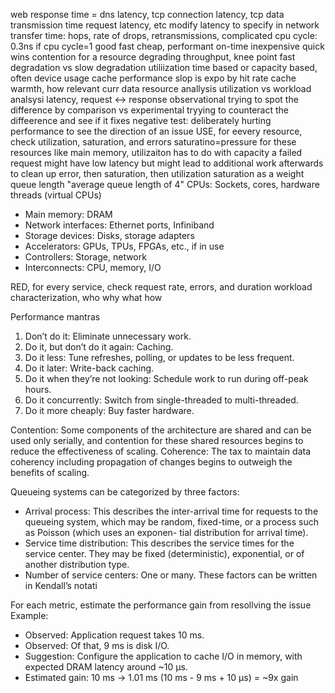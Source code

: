 web response time = dns latency, tcp connection latency, tcp data transmission time
request latency, etc modify latency to specify
in network transfer time: hops, rate of drops, retransmissions, complicated
cpu cycle: 0.3ns
if cpu cycle=1
good fast cheap, performant on-time inexpensive
quick wins
contention for a resource degrading throughput, knee point
fast degradation vs slow degradation
utiliization time based or capacity based, often device usage
cache performance slop is expo by hit rate
cache warmth, how relevant curr data
resource anallysis utilization vs workload analsysi latency, request <-> response
observational trying to spot the difference by comparison vs experimental tryying to counteract the diffeerence and see if it fixes
negative test: deliberately hurting performance to see the direction of an issue
USE, for eevery resource, check utilization, saturation, and errors
saturatino=pressure
for these resources like main memory, utilizaiton has to do with capacity
a failed request might have low latency but might lead to additional work afterwards to clean up
error, then saturation, then utilization
saturation as a weight queue length "average queue length of 4"
CPUs: Sockets, cores, hardware threads (virtual CPUs)
* Main memory: DRAM
* Network interfaces: Ethernet ports, Infiniband
* Storage devices: Disks, storage adapters
* Accelerators: GPUs, TPUs, FPGAs, etc., if in use
* Controllers: Storage, network
* Interconnects: CPU, memory, I/O

RED, for every service, check request rate, errors, and duration
workload characterization, who why what how

Performance mantras
1. Don’t do it: Eliminate unnecessary work.
2. Do it, but don’t do it again: Caching.
3. Do it less: Tune refreshes, polling, or updates to be less frequent.
4. Do it later: Write-back caching.
5. Do it when they’re not looking: Schedule work to run during off-peak hours.
6. Do it concurrently: Switch from single-threaded to multi-threaded.
7. Do it more cheaply: Buy faster hardware.

Contention: Some components of the architecture are shared and can be used only
serially, and contention for these shared resources begins to reduce the effectiveness of
scaling.
Coherence: The tax to maintain data coherency including propagation of changes begins
to outweigh the benefits of scaling.

Queueing systems can be categorized by three factors:
* Arrival process: This describes the inter-arrival time for requests to the queueing system,
which may be random, fixed-time, or a process such as Poisson (which uses an exponen-
tial distribution for arrival time).
* Service time distribution: This describes the service times for the service center. They
may be fixed (deterministic), exponential, or of another distribution type.
* Number of service centers: One or many.
These factors can be written in Kendall’s notati

For each metric, estimate the performance gain from resollving the issue
Example:
* Observed: Application request takes 10 ms.
* Observed: Of that, 9 ms is disk I/O.
* Suggestion: Configure the application to cache I/O in memory, with expected DRAM latency around ~10 μs.
* Estimated gain: 10 ms → 1.01 ms (10 ms - 9 ms + 10 μs) = ~9x gain


